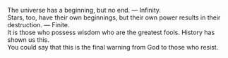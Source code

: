 The universe has a beginning, but no end. — Infinity.  
Stars, too, have their own beginnings, but their own power results in their destruction. — Finite.  
It is those who possess wisdom who are the greatest fools. History has shown us this.  
You could say that this is the final warning from God to those who resist. 
